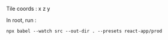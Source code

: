 Tile coords : x z y

In root, run :

```
npx babel --watch src --out-dir . --presets react-app/prod
```
